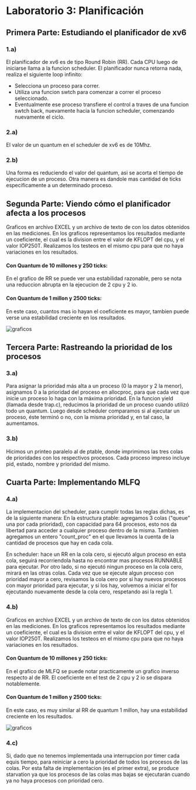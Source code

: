 # Laboratorio 3: Planificación


## Primera Parte: Estudiando el planificador de xv6

### 1.a)
El planificador de xv6 es de tipo Round Robin (RR). Cada CPU luego de iniciarse llama a la funcion scheduler. El planificador nunca retorna nada, realiza el siguiente loop infinito:
- Selecciona un proceso para correr.
- Utiliza una funcion swtch para comenzar a correr el proceso seleccionado. 
- Eventualmente ese proceso transfiere el control a traves de una funcion swtch back, nuevamente hacia la funcion scheduler, comenzando nuevamente el ciclo.

### 2.a)
El valor de un quantum en el scheduler de xv6 es de 10Mhz.

### 2.b)
Una forma es reduciendo el valor del quantum, asi se acorta el tiempo de ejecucion de un proceso.
Otra manera es dandole mas cantidad de ticks especificamente a un determinado proceso.


## Segunda Parte: Viendo cómo el planificador afecta a los procesos

Graficos en archivo EXCEL y un archivo de texto de con los datos obtenidos en las mediciones.
En los graficos representamos los resultados mediante un coeficiente, el cual es la division entre el valor de KFLOPT del cpu, y el valor IOP250T.
Realizamos los testeos en el mismo cpu para que no haya variaciones en los resultados. 

#### Con Quantum de 10 millones y 250 ticks:
En el grafico de RR se puede ver una estabilidad razonable, pero se nota una reduccion abrupta en la ejecucion de 2 cpu y 2 io.

#### Con Quantum de 1 millon y 2500 ticks:
En este caso, cuantos mas io hayan el coeficiente es mayor, tambien puede verse una estabilidad creciente en los resultados.


![graficos](/so20lab3g26/Grafico.jpeg)
 

## Tercera Parte: Rastreando la prioridad de los procesos

### 3.a)
Para asignar la prioridad más alta a un proceso (0 la mayor y 2 la menor), asignamos 0 a la prioridad del proceso en allocproc, para que cada vez que inicie un proceso lo haga con la máxima prioridad.
En la funcion yield (llamada desde trap.c), reducimos la prioridad de un proceso cuando utilizó todo un quantum.
Luego desde scheduler comparamos si al ejecutar un proceso, éste terminó o no, con la misma prioridad y, en tal caso, la aumentamos.

### 3.b)
Hicimos un printeo paralelo al de ptable, donde imprimimos las tres colas de prioridades con los respectivos procesos. Cada proceso impreso incluye pid, estado, nombre y prioridad del mismo.


## Cuarta Parte: Implementando MLFQ

### 4.a)
La implementacion del scheduler, para cumplir todas las reglas dichas, es de la siguiente manera:
  En la estructura ptable: agregamos 3 colas ("queue" una por cada prioridad), con capacidad para 64 procesos, esto nos da libertad para acceder a cualquier proceso dentro de la misma.
    Tambien agregamos un entero "count_proc" en el que llevamos la cuenta de la cantidad de procesos que hay en cada cola.

  En scheduler: hace un RR en la cola cero, si ejecutó algun proceso en esta cola, seguirá recorriendola hasta no encontrar mas procesos RUNNABLE para ejecutar.
  Por otro lado, si no ejecutó ningun proceso en la cola cero, mirará en las otras colas.
    Cada vez que se ejecute algun proceso con prioridad mayor a cero, revisamos la cola cero por si hay nuevos procesos con mayor prioridad para ejecutar, y si los hay, volvemos a iniciar el for ejecutando nuevamente desde la cola cero, respetando asi la regla 1.

### 4.b)
Graficos en archivo EXCEL y un archivo de texto de con los datos obtenidos en las mediciones.
En los graficos representamos los resultados mediante un coeficiente, el cual es la division entre el valor de KFLOPT del cpu, y el valor IOP250T.
Realizamos los testeos en el mismo cpu para que no haya variaciones en los resultados.

#### Con Quantum de 10 millones y 250 ticks:
En el grafico de MLFQ se puede notar practicamente un grafico inverso respecto al de RR. El coeficiente en el test de 2 cpu y 2 io se dispara notablemente.

#### Con Quantum de 1 millon y 2500 ticks:
En este caso, es muy similar al RR de quantum 1 millon, hay una estabilidad creciente en los resultados.

![graficos](/so20lab3g26/graficos.jpeg)

### 4.c)
Si, dado que no tenemos implementada una interrupcion por timer cada equis tiempo, para reiniciar a cero la prioridad de todos los procesos de las colas. Por esta falta de implementacion (es el primer extra), se produce starvation ya que los procesos de las colas mas bajas se ejecutarán cuando ya no haya procesos con prioridad cero.


 
 
 
 
























